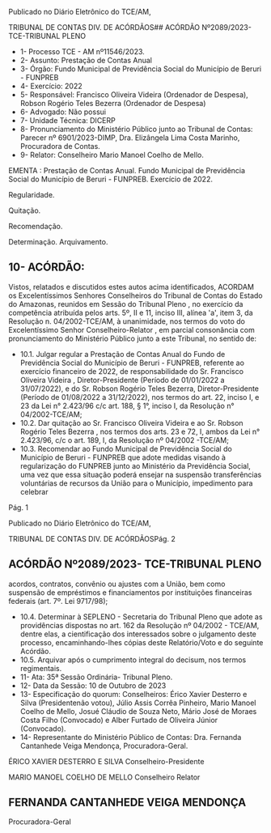 Publicado  no  Diário  Eletrônico do TCE/AM,

TRIBUNAL DE CONTAS DIV. DE ACÓRDÃOS## ACÓRDÃO Nº2089/2023- TCE-TRIBUNAL PLENO

- 1- Processo TCE - AM nº11546/2023.
- 2- Assunto: Prestação de Contas Anual
- 3- Órgão: Fundo Municipal de Previdência Social do Município de Beruri - FUNPREB
- 4- Exercício: 2022
- 5- Responsável: Francisco  Oliveira  Videira  (Ordenador  de  Despesa),  Robson  Rogério Teles Bezerra (Ordenador de Despesa)
- 6- Advogado: Não possui
- 7- Unidade Técnica: DICERP
- 8- Pronunciamento  do  Ministério  Público  junto  ao  Tribunal  de  Contas: Parecer  nº 6901/2023-DIMP, Dra. Elizângela Lima Costa Marinho, Procuradora de Contas.
- 9- Relator: Conselheiro Mario Manoel Coelho de Mello.

EMENTA : Prestação de Contas Anual. Fundo Municipal  de  Previdência  Social  do  Município  de Beruri - FUNPREB. Exercício de 2022.

Regularidade.

Quitação.

Recomendação.

Determinação. Arquivamento.

## 10-  ACÓRDÃO:

Vistos, relatados e discutidos estes autos acima identificados, ACORDAM os Excelentíssimos Senhores Conselheiros do Tribunal de Contas do Estado do Amazonas, reunidos em Sessão do Tribunal Pleno , no exercício da competência atribuída pelos arts. 5º, II e 11, inciso III, alínea 'a', item 3, da Resolução n. 04/2002-TCE/AM, à unanimidade, nos termos do voto do Excelentíssimo Senhor Conselheiro-Relator , em  parcial consonância com pronunciamento do Ministério Público junto a este Tribunal, no sentido de:

- 10.1. Julgar regular a Prestação de Contas Anual do Fundo de Previdência Social  do  Município  de  Beruri  -  FUNPREB,  referente  ao  exercício financeiro  de  2022,  de  responsabilidade  do Sr.  Francisco  Oliveira Videira , Diretor-Presidente (Período de 01/01/2022 a 31/07/2022), e do Sr.  Robson  Rogério  Teles  Bezerra, Diretor-Presidente  (Período  de 01/08/2022 a 31/12/2022), nos termos do art. 22, inciso I, e 23 da Lei n° 2.423/96 c/c art. 188, § 1°, inciso I, da Resolução n° 04/2002-TCE/AM;
- 10.2. Dar  quitação ao Sr.  Francisco  Oliveira  Videira e  ao Sr.  Robson Rogério Teles Bezerra , nos termos dos arts. 23 e 72, I, ambos da Lei n° 2.423/96, c/c o art. 189, I, da Resolução nº 04/2002 -TCE/AM;
- 10.3. Recomendar ao  Fundo  Municipal de Previdência Social do Município de Beruri - FUNPREB que adote medidas visando à regularização do FUNPREB junto ao Ministério da Previdência Social, uma vez que essa situação  poderá  ensejar  na  suspensão  transferências  voluntárias  de recursos da União  para o Município, impedimento  para  celebrar

Pág. 1

Publicado  no  Diário  Eletrônico do TCE/AM,

TRIBUNAL DE CONTAS DIV. DE ACÓRDÃOSPág. 2

## ACÓRDÃO Nº2089/2023- TCE-TRIBUNAL PLENO

acordos,  contratos,  convênio  ou  ajustes  com  a  União,  bem  como suspensão de empréstimos e financiamentos por instituições financeiras federais (art. 7º. Lei 9717/98);

- 10.4. Determinar à  SEPLENO - Secretaria do Tribunal Pleno que adote as providências dispostas no art. 162 da Resolução nº 04/2002 - TCE/AM, dentre elas, a cientificação dos interessados sobre o julgamento deste processo, encaminhando-lhes cópias deste Relatório/Voto e do seguinte Acórdão.
- 10.5. Arquivar após o cumprimento integral do decisum, nos termos regimentais.
- 11-  Ata: 35ª Sessão Ordinária- Tribunal Pleno.
- 12-  Data da Sessão: 10 de Outubro de 2023
- 13-  Especificação do quorum: Conselheiros: Érico Xavier Desterro e Silva (Presidentenão votou), Júlio Assis Corrêa Pinheiro, Mario Manoel Coelho de Mello, Josué Cláudio de Souza Neto, Mário José de Moraes Costa Filho (Convocado) e Alber Furtado de Oliveira Júnior (Convocado).
- 14-  Representante do Ministério Público de Contas: Dra. Fernanda Cantanhede Veiga Mendonça, Procuradora-Geral.

ÉRICO XAVIER DESTERRO E SILVA Conselheiro-Presidente

MARIO MANOEL COELHO DE MELLO Conselheiro Relator

## FERNANDA CANTANHEDE VEIGA MENDONÇA

Procuradora-Geral